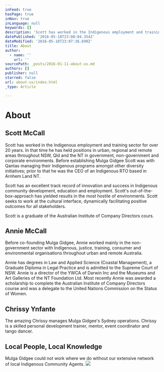 ```yaml
---
inFeed: true
hasPage: true
inNav: true
inLanguage: null
keywords: []
description: 'Scott has worked in the Indigenous employment and training sector for over 20 years. In that time he has held positions in urban, regional and remote areas throughout NSW, Qld and the NT in government, non-government and corporate environments. Before establishing Mulga Gidgee Scott was with Qantas managing their Indigenous programs amongst other diversity initiatives; prior to that he was the CEO of an Indigenous RTO based in Arnhem Land NT.'
datePublished: '2016-05-18T23:08:04.354Z'
dateModified: '2016-05-18T23:07:36.690Z'
title: About
author:
  - name: ''
    url: ''
sourcePath: _posts/2016-01-11-about-us.md
authors: []
publisher: null
starred: false
url: about-us/index.html
_type: Article

---
```

# About

## Scott McCall

Scott has worked in the Indigenous employment and training sector for over 20 years. In that time he has held positions in urban, regional and remote areas throughout NSW, Qld and the NT in government, non-government and corporate environments. Before establishing Mulga Gidgee Scott was with Qantas managing their Indigenous programs amongst other diversity initiatives; prior to that he was the CEO of an Indigenous RTO based in Arnhem Land NT.

Scott has an excellent track record of innovation and success in Indigenous community development, education and employment. Scott's out-of-the-box-approach has yielded results in the most hostile of environments. Scott seeks to work at the cultural interface, dynamically facilitating positive outcomes for all stakeholders. 

Scott is a graduate of the Australian Institute of Company Directors cours. 

## Annie McCall

Before co-founding Mulga Gidgee, Annie worked mainly in the non-government sector with Indigenous, justice, training, consumer and environmental organisations throughout urban and remote Australia.

Annie has degrees in Law and Applied Science (Coastal Management), a Graduate Diploma in Legal Practice and is admitted to the Supreme Court of NSW. Annie is a director of the YWCA of Darwin Inc and the Museums and Art Galleries of the NT Foundation Ltd. Most recently Annie was awarded a scholarship to complete the Australian Institute of Company Directors course and was a delegate to the United Nations Commission on the Status of Women.

## Chrissy Ynfante

The amazing Chrissy manages Mulga Gidgee's Sydney operations. Chrissy is a skilled personal development trainer, mentor, event coordinator and tango dancer.

## Local People, Local Knowledge

Mulga Gidgee could not work where we do without our extensive network of local Indigenous Community Agents. ![](https://s3-us-west-2.amazonaws.com/the-grid-img/p/84ca42f1362bb0b78ddb6995a941ca2f5aa583fd.jpg)